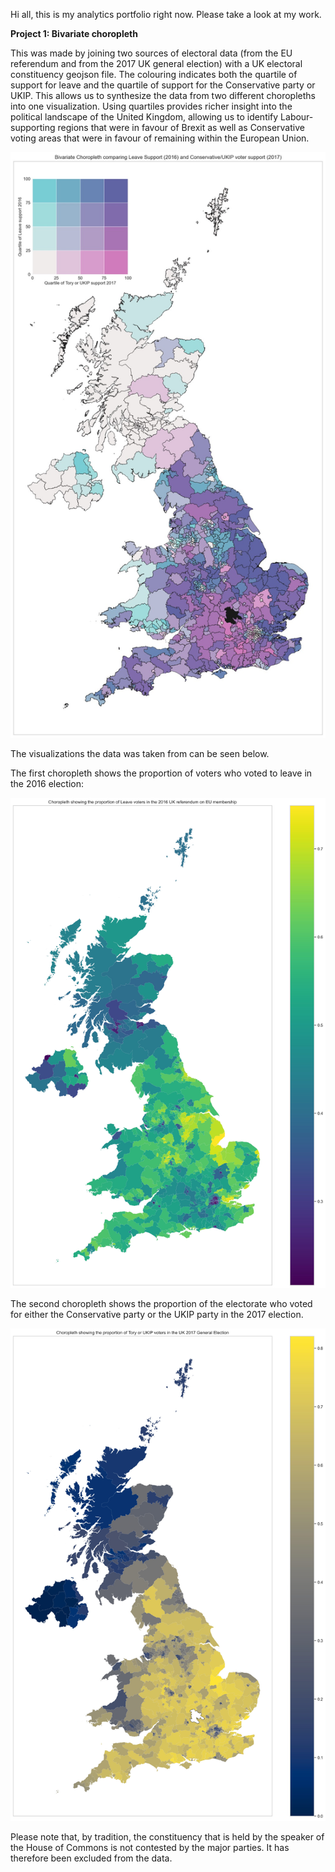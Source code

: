 Hi all, this is my analytics portfolio right now. Please take a look at my work. 

**Project 1: Bivariate choropleth**

This was made by joining two sources of electoral data (from the EU referendum and from the 2017 UK general election) with a UK electoral constituency geojson file. The colouring indicates both the quartile of support for leave and the quartile of support for the Conservative party or UKIP. This allows us to synthesize the data from two different choropleths into one visualization. Using quartiles provides richer insight into the political landscape of the United Kingdom, allowing us to identify Labour-supporting regions that were in favour of Brexit as well as Conservative voting areas that were in favour of remaining within the European Union. 

![alt text](https://raw.githubusercontent.com/Mechnar9000/datafiles/main/bivariate_choropleth.jpg)

The visualizations the data was taken from can be seen below.

The first choropleth shows the proportion of voters who voted to leave in the 2016 election:

![alt text](https://raw.githubusercontent.com/Mechnar9000/datafiles/main/leave_voting.jpg)

The second choropleth shows the proportion of the electorate who voted for either the Conservative party or the UKIP party in the 2017 election. 

![alt text](https://raw.githubusercontent.com/Mechnar9000/datafiles/main/conservative_ukip_support.jpg)

Please note that, by tradition, the constituency that is held by the speaker of the House of Commons is not contested by the major parties. It has therefore been excluded from the data.
